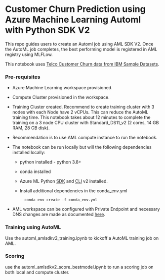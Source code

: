 # Customer Churn Prediction using Azure Machine Learning Automl with Python SDK V2


This repo guides users to create an Automl job using AML SDK V2. Once the AutoML job completes, the best performing model is registered in AML registry using MLFLow. 


This notebook uses [Telco Customer Churn data from IBM Sample Datasets](https://community.ibm.com/community/user/businessanalytics/blogs/steven-macko/2019/07/11/telco-customer-churn-1113).


### Pre-requisites
* Azure Machine Learning workspace provisioned.
* Compute Cluster provisioned in the workspace.
* Training Cluster created. Recommend to create training cluster with 3 nodes with each Node have 2 vCPUs. This can reduce the AutoML training time. This notebook takes about 12 minutes to complete the training on a 3 node CPU cluster with Standard_DS11_v2 (2 cores, 14 GB RAM, 28 GB disk). 
* Recommendation is to use AML compute instance to run the notebook.
* The notebook can be run locally but will the following dependencies installed locally:
 
    - python installed - python 3.8+
    - conda installed
    - Azure ML Python [SDK](https://learn.microsoft.com/en-us/python/api/overview/azure/ai-ml-readme?view=azure-python) and [CLI](https://learn.microsoft.com/en-us/azure/machine-learning/how-to-configure-cli?view=azureml-api-2&tabs=public) v2 installed.
    - Install additional dependencies in the conda_env.yml
    
            conda env create -f conda_env.yml

    


* AML workspace can be configured with Private Endpoint and necessary DNS changes are made as documented [here](https://learn.microsoft.com/en-us/azure/machine-learning/how-to-custom-dns?view=azureml-api-2&tabs=azure-cli). 


### Training using AutoML

Use the automl_amlsdkv2_training.ipynb to kickoff a AutoML training job on AML.


### Scoring

use the automl_amlsdkv2_score_bestmodel.ipynb to run a scoring job on both local and compute cluster.